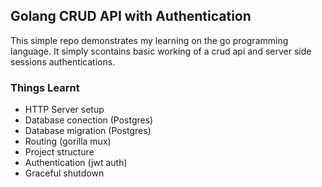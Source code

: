## Golang CRUD API with Authentication
This simple repo demonstrates my learning on the go programming language. It simply scontains basic working of a crud api and server side sessions authentications.

### Things Learnt
* HTTP Server setup
* Database conection (Postgres)
* Database migration (Postgres)
* Routing (gorilla mux)
* Project structure
* Authentication (jwt auth)
* Graceful shutdown
